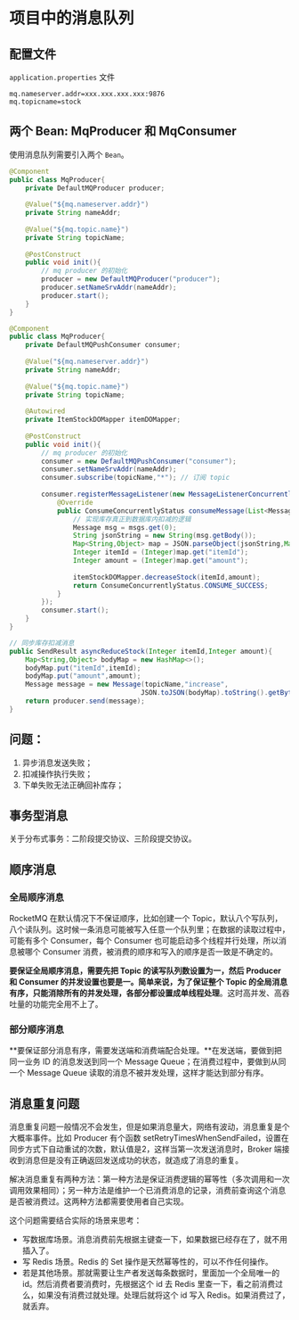 # 项目中的消息队列

## 配置文件

`application.properties` 文件

```properties
mq.nameserver.addr=xxx.xxx.xxx.xxx:9876
mq.topicname=stock
```

## 两个 Bean: MqProducer 和 MqConsumer

使用消息队列需要引入两个 `Bean`。

```java
@Component
public class MqProducer{
    private DefaultMQProducer producer;
    
    @Value("${mq.nameserver.addr}")
    private String nameAddr;
    
    @Value("${mq.topic.name}")
    private String topicName;
    
    @PostConstruct
    public void init(){
        // mq producer 的初始化
        producer = new DefaultMQProducer("producer");
        producer.setNameSrvAddr(nameAddr);
        producer.start();
    }
}
```

```java
@Component
public class MqProducer{
    private DefaultMQPushConsumer consumer;
    
    @Value("${mq.nameserver.addr}")
    private String nameAddr;
    
    @Value("${mq.topic.name}")
    private String topicName;
    
    @Autowired
    private ItemStockDOMapper itemDOMapper;
    
    @PostConstruct
    public void init(){
        // mq producer 的初始化
        consumer = new DefaultMQPushConsumer("consumer");
        consumer.setNameSrvAddr(nameAddr);
        consumer.subscribe(topicName,"*"); // 订阅 topic
        
        consumer.registerMessageListener(new MessageListenerConcurrently(){
            @Override
            public ConsumeConcurrentlyStatus consumeMessage(List<MessageExt> msgs,ConsumeConcurrentlyStatus){
                // 实现库存真正到数据库内扣减的逻辑
                Message msg = msgs.get(0);
                String jsonString = new String(msg.getBody());
                Map<String,Object> map = JSON.parseObject(jsonString,Map.class);
                Integer itemId = (Integer)map.get("itemId");
                Integer amount = (Integer)map.get("amount");
                
                itemStockDOMapper.decreaseStock(itemId,amount);
                return ConsumeConcurrentlyStatus.CONSUME_SUCCESS;
            }
        });
        consumer.start();
    }
}
```

```java
// 同步库存扣减消息
public SendResult asyncReduceStock(Integer itemId,Integer amount){
    Map<String,Object> bodyMap = new HashMap<>();
    bodyMap.put("itemId",itemId);
    bodyMap.put("amount",amount);
    Message message = new Message(topicName,"increase",
                                 JSON.toJSON(bodyMap).toString().getBytes(Charset.forName("UTF-8")));
    return producer.send(message);
}
```

## 问题：

1. 异步消息发送失败；
2. 扣减操作执行失败；
3. 下单失败无法正确回补库存；

## 事务型消息

关于分布式事务：二阶段提交协议、三阶段提交协议。



## 顺序消息

### 全局顺序消息

RocketMQ 在默认情况下不保证顺序，比如创建一个 Topic，默认八个写队列，八个读队列。这时候一条消息可能被写入任意一个队列里；在数据的读取过程中，可能有多个 Consumer，每个 Consumer 也可能启动多个线程并行处理，所以消息被哪个 Consumer 消费，被消费的顺序和写入的顺序是否一致是不确定的。

**要保证全局顺序消息，需要先把 Topic 的读写队列数设置为一，然后 Producer 和 Consumer 的并发设置也要是一。简单来说，为了保证整个 Topic 的全局消息有序，只能消除所有的并发处理，各部分都设置成单线程处理**。这时高并发、高吞吐量的功能完全用不上了。

### 部分顺序消息

**要保证部分消息有序，需要发送端和消费端配合处理。**在发送端，要做到把同一业务 ID 的消息发送到同一个 Message Queue；在消费过程中，要做到从同一个 Message Queue 读取的消息不被并发处理，这样才能达到部分有序。 

## 消息重复问题

消息重复问题一般情况不会发生，但是如果消息量大，网络有波动，消息重复是个大概率事件。比如 Producer 有个函数 setRetryTimesWhenSendFailed，设置在同步方式下自动重试的次数，默认值是2，这样当第一次发送消息时，Broker 端接收到消息但是没有正确返回发送成功的状态，就造成了消息的重复。

解决消息重复有两种方法：第一种方法是保证消费逻辑的幂等性（多次调用和一次调用效果相同）；另一种方法是维护一个已消费消息的记录，消费前查询这个消息是否被消费过。这两种方法都需要使用者自己实现。

这个问题需要结合实际的场景来思考：

* 写数据库场景。消息消费前先根据主键查一下，如果数据已经存在了，就不用插入了。
* 写 Redis 场景。Redis 的 Set 操作是天然幂等性的，可以不作任何操作。
* 若是其他场景。那就需要让生产者发送每条数据时，里面加一个全局唯一的 id。然后消费者要消费时，先根据这个 id 去 Redis 里查一下，看之前消费过么，如果没有消费过就处理。处理后就将这个 id 写入 Redis。如果消费过了，就丢弃。

